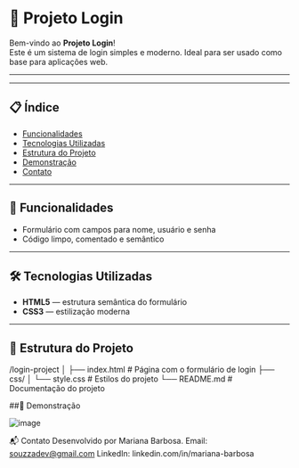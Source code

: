# 🔐 Projeto Login

Bem-vindo ao **Projeto Login**!  
Este é um sistema de login simples e moderno. Ideal para ser usado como base para aplicações web.

---

---

## 📋 Índice

- [Funcionalidades](#funcionalidades)  
- [Tecnologias Utilizadas](#tecnologias-utilizadas)  
- [Estrutura do Projeto](#estrutura-do-projeto)  
- [Demonstração](#demonstração)  
- [Contato](#contato)  

---

## 🎯 Funcionalidades

- Formulário com campos para nome, usuário e senha  
- Código limpo, comentado e semântico  

---

## 🛠️ Tecnologias Utilizadas

- **HTML5** — estrutura semântica do formulário  
- **CSS3** — estilização moderna

---

## 📁 Estrutura do Projeto

/login-project
│
├── index.html # Página com o formulário de login
├── css/
│ └── style.css # Estilos do projeto
└── README.md # Documentação do projeto


##📸 Demonstração

![image](https://github.com/user-attachments/assets/7953c329-128d-494e-a97f-50f401100bf6)

📬 Contato
Desenvolvido por Mariana Barbosa.
Email: souzzadev@gmail.com
LinkedIn: linkedin.com/in/mariana-barbosa

